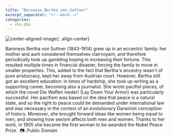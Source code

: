 ```yaml
---
title: "Baroness_Bertha_von_Suttner"
excerpt_separator: "<!--more-->"
categories:
  - she.dbd
---
```



![center-aligned-image](https://cdn.pixabay.com/photo/2020/10/26/16/56/man-5687861_1280.png){: .align-center}


Baroness Bertha von Suttner (1843-1914) grew up in an eccentric family: her mother and aunt considered themselves clairvoyant, and therefore periodically took up gambling hoping in increasing their fortune. This resulted multiple times in financial disaster, forcing the family to move in smaller properties. This, added to the fact that Bertha's ancestry wasn't of pure aristocracy, kept her away from Austrian court. However, Bertha still got an excellent education: in times of hardship, she took up writing as a supporting career, becoming also a journalist. She wrote pacifist pieces, of which the novel Die Waffen nieder! (Lay Down Your Arms!) was particularly successful. Her pacifism was based on the idea that peace is a natural state, and so the right to peace could be demanded under international law and was necessary in the context of an evolutionary Darwinist conception of history. Moreover, she brought forward ideas like women being equal to men, and showing how sexism affects both men and women. Thanks to her work, in 1905 she became the first woman to be awarded the Nobel Peace Prize.⁠
⁠
📷: Public Domain
⁠
